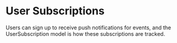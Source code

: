 User Subscriptions
==================
Users can sign up to receive push notifications for events, and the UserSubscription model is how these subscriptions are tracked.